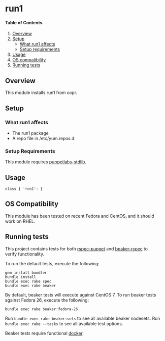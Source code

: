 # run1

#### Table of Contents

1. [Overview](#overview)
2. [Setup](#setup)
    * [What run1 affects](#what-run1-affects)
    * [Setup requirements](#setup-requirements)
3. [Usage](#usage)
5. [OS compatibility](#os-compatibility)
6. [Running tests](#running-tests)

## Overview

This module installs run1 from copr.

## Setup

### What run1 affects

* The run1 package
* A repo file in /etc/yum.repos.d

### Setup Requirements

This module requires [puppetlabs-stdlib](https://forge.puppet.com/puppetlabs/stdlib).

## Usage

``` puppet
class { 'run1': }
```

## OS Compatibility

This module has been tested on recent Fedora and CentOS, and it should work on RHEL.

## Running tests

This project contains tests for both [rspec-puppet](http://rspec-puppet.com/)
and [beaker-rspec](https://github.com/puppetlabs/beaker-rspec) to verify
functionality.

To run the default tests, execute the following:

```
gem install bundler
bundle install
bundle exec rake spec
bundle exec rake beaker
```

By default, beaker tests will execute against CentOS 7.  To run beaker tests
against Fedora 26, execute the following:

```
bundle exec rake beaker:fedora-26
```

Run `bundle exec rake beaker:sets` to see all available beaker nodesets.
Run `bundle exec rake --tasks` to see all available test options.

Beaker tests require functional [docker](https://www.docker.com/).
